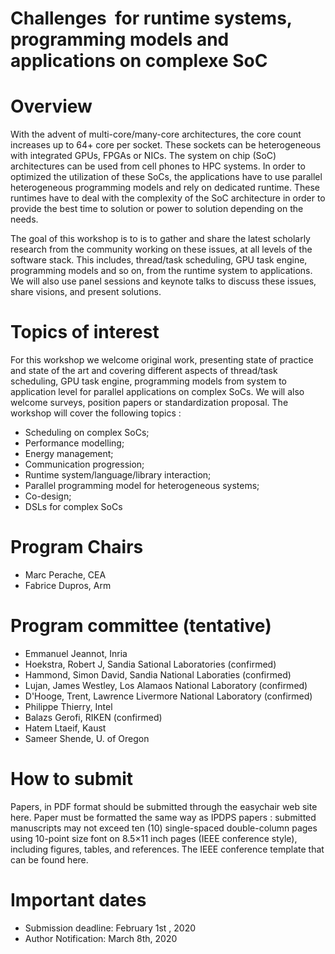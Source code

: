 # Challenges  for runtime systems, programming models and applications on complexe SoC

# Overview

 With the advent of multi-core/many-core architectures, the core count increases up to 64+ core per socket. These sockets can be heterogeneous with integrated GPUs, FPGAs or NICs. The system on chip (SoC) architectures can be used from cell phones to HPC systems. In order to optimized the utilization of these SoCs, the applications have to use parallel heterogeneous programming models and rely on dedicated runtime.  These runtimes have to deal with the complexity of the SoC architecture in order to provide the best time to solution or power to solution depending on the needs.


The goal of this workshop is to is to gather and share the latest scholarly research from the community working on these issues, at all levels of the software stack. This includes, thread/task scheduling, GPU task engine, programming models and so on, from the runtime system to applications. We will also use panel sessions and keynote talks to discuss these issues, share visions, and present solutions.


 
 

# Topics of interest

For this workshop we welcome original work, presenting state of practice and state of the art and covering different aspects of thread/task scheduling, GPU task engine, programming models from system to application level for parallel applications on complex SoCs. We will also welcome surveys, position papers or standardization proposal. The workshop will cover the following topics :

* Scheduling on complex SoCs;
* Performance modelling; 
* Energy management;
* Communication progression;
* Runtime system/language/library interaction;
* Parallel programming model for heterogeneous systems;
* Co-design; 
* DSLs for complex SoCs


# Program Chairs

* Marc Perache, CEA 
* Fabrice Dupros, Arm	

# Program committee (tentative)
* Emmanuel Jeannot,	Inria
* Hoekstra, Robert J,	Sandia Sational Laboratories (confirmed)
* Hammond, Simon David,	Sandia National Laboraties (confirmed)
* Lujan, James Westley,	Los Alamaos National Laboratory (confirmed)
* D'Hooge, Trent, Lawrence Livermore National Laboratory (confirmed)
* Philippe Thierry,	Intel 
*	Balazs Gerofi, RIKEN (confirmed)
* Hatem Ltaeif, Kaust 
* Sameer Shende, U. of Oregon 

# How to submit
Papers, in PDF format should be submitted through the easychair web site here. Paper must be formatted the same way as IPDPS papers : submitted manuscripts may not exceed ten (10) single-spaced double-column pages using 10-point size font on 8.5×11 inch pages (IEEE conference style), including figures, tables, and references. The IEEE conference template that can be found here.

# Important dates
* Submission deadline: February 1st , 2020
* Author Notification: March 8th, 2020

